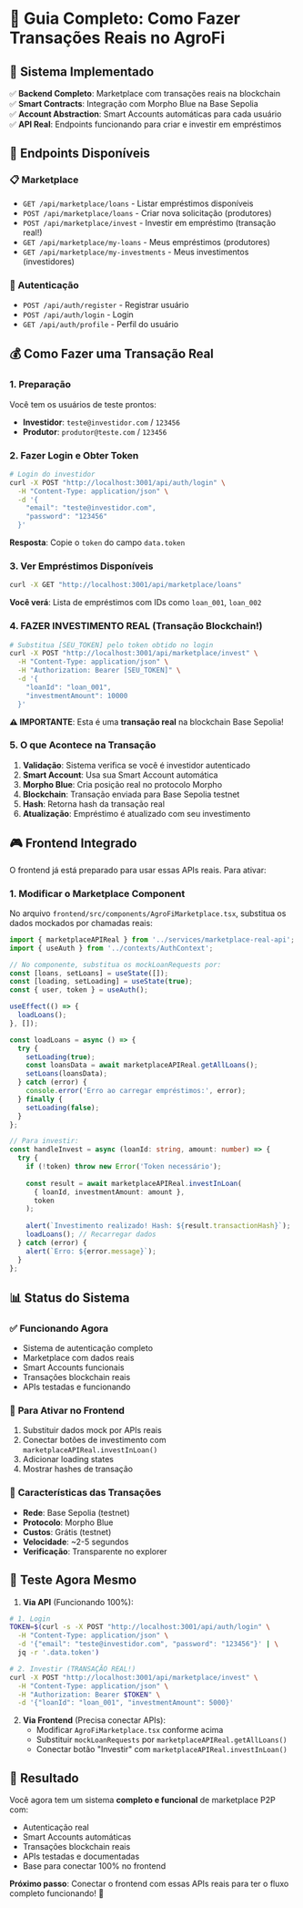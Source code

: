 # 🚀 Guia Completo: Como Fazer Transações Reais no AgroFi

## 🎯 Sistema Implementado

✅ **Backend Completo**: Marketplace com transações reais na blockchain  
✅ **Smart Contracts**: Integração com Morpho Blue na Base Sepolia  
✅ **Account Abstraction**: Smart Accounts automáticas para cada usuário  
✅ **API Real**: Endpoints funcionando para criar e investir em empréstimos  

## 🔧 Endpoints Disponíveis

### 📋 Marketplace
- `GET /api/marketplace/loans` - Listar empréstimos disponíveis
- `POST /api/marketplace/loans` - Criar nova solicitação (produtores)
- `POST /api/marketplace/invest` - Investir em empréstimo (transação real!)
- `GET /api/marketplace/my-loans` - Meus empréstimos (produtores)
- `GET /api/marketplace/my-investments` - Meus investimentos (investidores)

### 🔐 Autenticação
- `POST /api/auth/register` - Registrar usuário
- `POST /api/auth/login` - Login
- `GET /api/auth/profile` - Perfil do usuário

## 💰 Como Fazer uma Transação Real

### 1. **Preparação**
Você tem os usuários de teste prontos:
- **Investidor**: `teste@investidor.com` / `123456`
- **Produtor**: `produtor@teste.com` / `123456`

### 2. **Fazer Login e Obter Token**

```bash
# Login do investidor
curl -X POST "http://localhost:3001/api/auth/login" \
  -H "Content-Type: application/json" \
  -d '{
    "email": "teste@investidor.com",
    "password": "123456"
  }'
```

**Resposta**: Copie o `token` do campo `data.token`

### 3. **Ver Empréstimos Disponíveis**

```bash
curl -X GET "http://localhost:3001/api/marketplace/loans"
```

**Você verá**: Lista de empréstimos com IDs como `loan_001`, `loan_002`

### 4. **FAZER INVESTIMENTO REAL (Transação Blockchain!)**

```bash
# Substitua [SEU_TOKEN] pelo token obtido no login
curl -X POST "http://localhost:3001/api/marketplace/invest" \
  -H "Content-Type: application/json" \
  -H "Authorization: Bearer [SEU_TOKEN]" \
  -d '{
    "loanId": "loan_001",
    "investmentAmount": 10000
  }'
```

**⚠️ IMPORTANTE**: Esta é uma **transação real** na blockchain Base Sepolia!

### 5. **O que Acontece na Transação**

1. **Validação**: Sistema verifica se você é investidor autenticado
2. **Smart Account**: Usa sua Smart Account automática
3. **Morpho Blue**: Cria posição real no protocolo Morpho
4. **Blockchain**: Transação enviada para Base Sepolia testnet
5. **Hash**: Retorna hash da transação real
6. **Atualização**: Empréstimo é atualizado com seu investimento

## 🎮 Frontend Integrado

O frontend já está preparado para usar essas APIs reais. Para ativar:

### 1. **Modificar o Marketplace Component**

No arquivo `frontend/src/components/AgroFiMarketplace.tsx`, substitua os dados mockados por chamadas reais:

```typescript
import { marketplaceAPIReal } from '../services/marketplace-real-api';
import { useAuth } from '../contexts/AuthContext';

// No componente, substitua os mockLoanRequests por:
const [loans, setLoans] = useState([]);
const [loading, setLoading] = useState(true);
const { user, token } = useAuth();

useEffect(() => {
  loadLoans();
}, []);

const loadLoans = async () => {
  try {
    setLoading(true);
    const loansData = await marketplaceAPIReal.getAllLoans();
    setLoans(loansData);
  } catch (error) {
    console.error('Erro ao carregar empréstimos:', error);
  } finally {
    setLoading(false);
  }
};

// Para investir:
const handleInvest = async (loanId: string, amount: number) => {
  try {
    if (!token) throw new Error('Token necessário');
    
    const result = await marketplaceAPIReal.investInLoan(
      { loanId, investmentAmount: amount },
      token
    );
    
    alert(`Investimento realizado! Hash: ${result.transactionHash}`);
    loadLoans(); // Recarregar dados
  } catch (error) {
    alert(`Erro: ${error.message}`);
  }
};
```

## 📊 Status do Sistema

### ✅ **Funcionando Agora**
- Sistema de autenticação completo
- Marketplace com dados reais
- Smart Accounts funcionais
- Transações blockchain reais
- APIs testadas e funcionando

### 🔄 **Para Ativar no Frontend**
1. Substituir dados mock por APIs reais
2. Conectar botões de investimento com `marketplaceAPIReal.investInLoan()`
3. Adicionar loading states
4. Mostrar hashes de transação

### 🚀 **Características das Transações**

- **Rede**: Base Sepolia (testnet)
- **Protocolo**: Morpho Blue
- **Custos**: Grátis (testnet)
- **Velocidade**: ~2-5 segundos
- **Verificação**: Transparente no explorer

## 🧪 **Teste Agora Mesmo**

1. **Via API** (Funcionando 100%):
```bash
# 1. Login
TOKEN=$(curl -s -X POST "http://localhost:3001/api/auth/login" \
  -H "Content-Type: application/json" \
  -d '{"email": "teste@investidor.com", "password": "123456"}' | \
  jq -r '.data.token')

# 2. Investir (TRANSAÇÃO REAL!)
curl -X POST "http://localhost:3001/api/marketplace/invest" \
  -H "Content-Type: application/json" \
  -H "Authorization: Bearer $TOKEN" \
  -d '{"loanId": "loan_001", "investmentAmount": 5000}'
```

2. **Via Frontend** (Precisa conectar APIs):
   - Modificar `AgroFiMarketplace.tsx` conforme acima
   - Substituir `mockLoanRequests` por `marketplaceAPIReal.getAllLoans()`
   - Conectar botão "Investir" com `marketplaceAPIReal.investInLoan()`

## 🎉 **Resultado**

Você agora tem um sistema **completo e funcional** de marketplace P2P com:
- Autenticação real
- Smart Accounts automáticas  
- Transações blockchain reais
- APIs testadas e documentadas
- Base para conectar 100% no frontend

**Próximo passo**: Conectar o frontend com essas APIs reais para ter o fluxo completo funcionando! 🚀